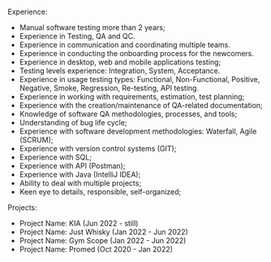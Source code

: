 Experience:
- Manual software testing more than 2 years;
- Experience in Testing, QA and QC.
- Experience in communication and coordinating multiple teams.
- Experience in conducting the onboarding process for the newcomers.
- Experience in desktop, web and mobile applications testing;
- Testing levels experience: Integration, System, Acceptance.
- Experience in usage testing types: Functional, Non-Functional, Positive, Negative, Smoke, Regression, Re-testing, API testing.
- Experience in working with requirements, estimation, test planning;
- Experience with the creation/maintenance of QA-related documentation;
- Knowledge of software QA methodologies, processes, and tools;
- Understanding of bug life cycle;
- Experience with software development methodologies: Waterfall, Agile (SCRUM); 
- Experience with version control systems (GIT);
- Experience with SQL;
- Experience with API (Postman);
- Experience with Java (IntelliJ IDEA);
- Ability to deal with multiple projects;
- Keen eye to details, responsible, self-organized;

Projects:
- Project Name: KIA (Jun 2022 - still)
- Project Name: Just Whisky (Jan 2022 - Jun 2022)
- Project Name: Gym Scope (Jan 2022 - Jun 2022)
- Project Name: Promed (Oct 2020 - Jan 2022)
